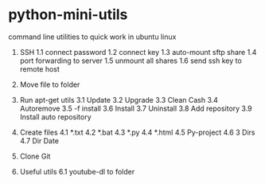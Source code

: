# python-mini-utils
command line utilities to quick work in ubuntu linux

1. SSH
1.1 connect password
1.2 connect key
1.3 auto-mount sftp share
1.4 port forwarding to server
1.5 unmount all shares
1.6 send ssh key to remote host

2. Move file to folder

3. Run apt-get utils
3.1 Update
3.2 Upgrade
3.3 Clean Cash
3.4 Autoremove
3.5 -f install
3.6 Install
3.7 Uninstall
3.8 Add repository
3.9 Install auto repository

4. Create files
4.1 *.txt
4.2 *.bat
4.3 *.py
4.4 *.html
4.5 Py-project
4.6 3 Dirs
4.7 Dir Date

5. Clone Git

6. Useful utils
6.1 youtube-dl to folder
